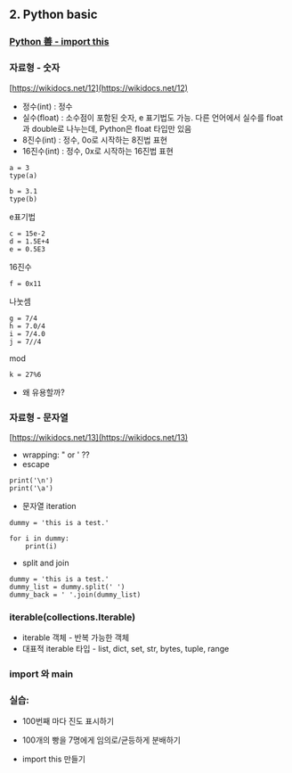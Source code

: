 ## 2. Python basic

### [Python 善 - import this](./201.md)

### 자료형 - 숫자

[https://wikidocs.net/12](https://wikidocs.net/12)

* 정수(int) : 정수
* 실수(float) : 소수점이 포함된 숫자, e 표기법도 가능. 다른 언어에서 실수를 float과 double로 나누는데, Python은 float 타입만 있음
* 8진수(int) : 정수, 0o로 시작하는 8진법 표현
* 16진수(int) : 정수, 0x로 시작하는 16진법 표현

```
a = 3
type(a)
```
```
b = 3.1
type(b)
```

e표기법
```
c = 15e-2
d = 1.5E+4
e = 0.5E3
```

16진수
```
f = 0x11
```

나눗셈
```
g = 7/4
h = 7.0/4
i = 7/4.0
j = 7//4
```


mod
```
k = 27%6
```
* 왜 유용할까?

### 자료형 - 문자열

[https://wikidocs.net/13](https://wikidocs.net/13)

* wrapping: " or ' ??
* escape

```
print('\n')
print('\a')
```

* 문자열 iteration

```
dummy = 'this is a test.'

for i in dummy:
    print(i)
```

* split and join

```
dummy = 'this is a test.'
dummy_list = dummy.split(' ')
dummy_back = ' '.join(dummy_list)
```

### iterable(collections.Iterable)

* iterable 객체 - 반복 가능한 객체
* 대표적 iterable 타입 - list, dict, set, str, bytes, tuple, range


### import 와 __main__


### 실습:

* 100번째 마다 진도 표시하기

* 100개의 빵을 7명에게 임의로/균등하게 분배하기

* import this 만들기

